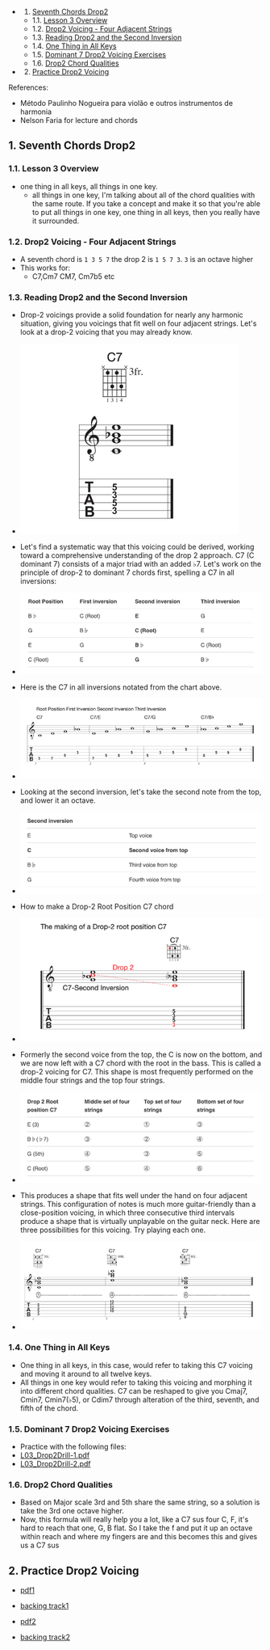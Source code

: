 <!-- vscode-markdown-toc -->
* 1. [Seventh Chords Drop2](#SeventhChordsDrop2)
	* 1.1. [Lesson 3 Overview](#Lesson3Overview)
	* 1.2. [Drop2 Voicing - Four Adjacent Strings](#Drop2Voicing-FourAdjacentStrings)
	* 1.3. [Reading Drop2 and the Second Inversion](#ReadingDrop2andtheSecondInversion)
	* 1.4. [One Thing in All Keys](#OneThinginAllKeys)
	* 1.5. [Dominant 7 Drop2 Voicing Exercises](#Dominant7Drop2VoicingExercises)
	* 1.6. [Drop2 Chord Qualities](#Drop2ChordQualities)
* 2. [Practice Drop2 Voicing](#PracticeDrop2Voicing)

<!-- vscode-markdown-toc-config
	numbering=true
	autoSave=true
	/vscode-markdown-toc-config -->
<!-- /vscode-markdown-toc -->
References:
- Método Paulinho Nogueira para violão e outros instrumentos de harmonia
- Nelson Faria for lecture and chords
  
##  1. <a name='SeventhChordsDrop2'></a>Seventh Chords Drop2

###  1.1. <a name='Lesson3Overview'></a>Lesson 3 Overview
- one thing in all keys, all things in one key.
  - all things in one key, I'm talking about all of the chord qualities with the same route. If you take a concept and make it so that you're able to put all things in one key, one thing in all keys, then you really have it surrounded. 


 ###  1.2. <a name='Drop2Voicing-FourAdjacentStrings'></a>Drop2 Voicing - Four Adjacent Strings
- A seventh chord is `1 3 5 7` the drop 2 is `1 5 7 3`. `3` is an octave higher
- This works for:
  - C7,Cm7 CM7, Cm7b5 etc 

###  1.3. <a name='ReadingDrop2andtheSecondInversion'></a>Reading Drop2 and the Second Inversion
- Drop-2 voicings provide a solid foundation for nearly any harmonic situation, giving you voicings that fit well on four adjacent strings. Let's look at a drop-2 voicing that you may already know.
- ![](/Music/HowToPlayGuitarSpec/03-GuitarChordVoicings/uploads/W3/001.png)

- Let's find a systematic way that this voicing could be derived, working toward a comprehensive understanding of the drop 2 approach. C7 (C dominant 7) consists of a major triad with an added ♭7. Let's work on the principle of drop-2 to dominant 7 chords first, spelling a C7 in all inversions:

- ![](/Music/HowToPlayGuitarSpec/03-GuitarChordVoicings/uploads/W3/002.png)

- Here is the C7 in all inversions notated from the chart above.
- ![](/Music/HowToPlayGuitarSpec/03-GuitarChordVoicings/uploads/W3/003.png)
- Looking at the second inversion, let's take the second note from the top, and lower it an octave.
- ![](/Music/HowToPlayGuitarSpec/03-GuitarChordVoicings/uploads/W3/004.png)
- How to make a Drop-2 Root Position C7 chord
- ![](/Music/HowToPlayGuitarSpec/03-GuitarChordVoicings/uploads/W3/005.png)
- Formerly the second voice from the top, the C is now on the bottom, and we are now left with a C7 chord with the root in the bass. This is called a drop-2 voicing for C7. This shape is most frequently performed on the middle four strings and the top four strings.
- ![](/Music/HowToPlayGuitarSpec/03-GuitarChordVoicings/uploads/W3/006.png)
- This produces a shape that fits well under the hand on four adjacent strings. This configuration of notes is much more guitar-friendly than a close-position voicing, in which three consecutive third intervals produce a shape that is virtually unplayable on the guitar neck. Here are three possibilities for this voicing. Try playing each one.
- ![](/Music/HowToPlayGuitarSpec/03-GuitarChordVoicings/uploads/W3/007.png)

###  1.4. <a name='OneThinginAllKeys'></a>One Thing in All Keys
- One thing in all keys, in this case, would refer to taking this C7 voicing and moving it around to all twelve keys. 
- All things in one key would refer to taking this voicing and morphing it into different chord qualities. C7 can be reshaped to give you Cmaj7, Cmin7, Cmin7(♭5), or Cdim7 through alteration of the third, seventh, and fifth of the chord.
###  1.5. <a name='Dominant7Drop2VoicingExercises'></a>Dominant 7 Drop2 Voicing Exercises
- Practice with the following files:
- [L03_Drop2Drill-1.pdf](/Music/HowToPlayGuitarSpec/03-GuitarChordVoicings/uploads/W3/L03_Drop2Drill-1.pdf)
- [L03_Drop2Drill-2.pdf](/Music/HowToPlayGuitarSpec/03-GuitarChordVoicings/uploads/W3/L03_Drop2Drill-2.pdf)
###  1.6. <a name='Drop2ChordQualities'></a>Drop2 Chord Qualities
- Based on Major scale 3rd and 5th share the same string, so a solution is take the 3rd one octave higher.
- Now, this formula will really help you a lot, like a C7 sus four C, F, it's hard to reach that one, G, B flat. So I take the f and put it up an octave within reach and where my fingers are and this becomes this and gives us a C7 sus
##  2. <a name='PracticeDrop2Voicing'></a>Practice Drop2 Voicing

- [pdf1](/Music/HowToPlayGuitarSpec/03-GuitarChordVoicings/uploads/W3/L03_Project3_Ex.1.pdf)
- [backing track1](/Music/HowToPlayGuitarSpec/03-GuitarChordVoicings/uploads/W3/L03_Project3_Ex1_Backing-Track.mp3)

- [pdf2](/Music/HowToPlayGuitarSpec/03-GuitarChordVoicings/uploads/W3/L03_Project3_Ex.2.pdf)
- [backing track2](/Music/HowToPlayGuitarSpec/03-GuitarChordVoicings/uploads/W3/L03_Project3_Ex2_Backing-Track.mp3)
